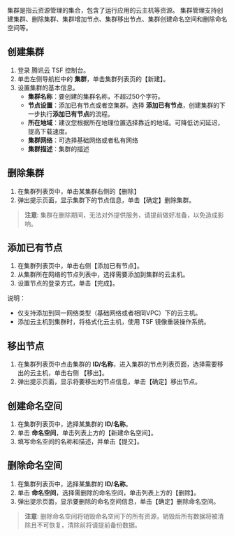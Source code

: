 集群是指云资源管理的集合，包含了运行应用的云主机等资源。
集群管理支持创建集群、删除集群、集群增加节点、集群移出节点、集群创建命名空间和删除命名空间等。

## 创建集群
1. 登录 腾讯云 TSF 控制台。
2. 单击左侧导航栏中的 **集群**，单击集群列表页的【新建】。
3. 设置集群的基本信息。
	- **集群名称**：要创建的集群名称，不超过50个字符。
	- **节点设置**：添加已有节点或者空集群。选择 **添加已有节点**，创建集群的下一步执行**添加已有节点**的流程。
	- **所在地域**：建议您根据所在地理位置选择靠近的地域。可降低访问延迟，提高下载速度。
	- **集群网络**：可选择基础网络或者私有网络
	- **集群描述**：集群的描述


## 删除集群
1. 在集群列表页中，单击某集群右侧的【删除】
2. 弹出提示页面，显示集群下的节点信息，单击【确定】删除集群。

>**注意**:
>集群在删除期间，无法对外提供服务，请提前做好准备，以免造成影响。

## 添加已有节点

1. 在集群列表页中，单击右侧【添加已有节点】。
2. 从集群所在网络的节点列表中，选择需要添加到集群的云主机。
3. 设置节点的登录方式，单击【完成】。

说明：
- 仅支持添加到同一网络类型（基础网络或者相同VPC）下的云主机。
- 添加云主机到集群时，将格式化云主机，使用 TSF 镜像重装操作系统。

## 移出节点
1. 在集群列表页中点击集群的 **ID/名称**，进入集群的节点列表页面，选择需要移出的云主机，单击右侧 【移出】。
2. 弹出提示页面，显示将要移出的节点信息，单击【确定】移出节点。

## 创建命名空间
1. 在集群列表页中，选择某集群的 **ID/名称**。
2. 单击 **命名空间**，单击列表上方的【新建命名空间】。
3. 填写命名空间的名称和描述，并单击【提交】。

## 删除命名空间
1. 在集群列表页中，选择某集群的 **ID/名称**。
2. 单击 **命名空间**，选择需删除的命名空间，单击列表上方的【删除】。
3. 弹出提示页面，显示要删除的命名空间信息，单击【确定】删除命名空间。

>**注意**:
>删除命名空间将销毁命名空间下的所有资源，销毁后所有数据将被清除且不可恢复，清除前将请提前备份数据。

